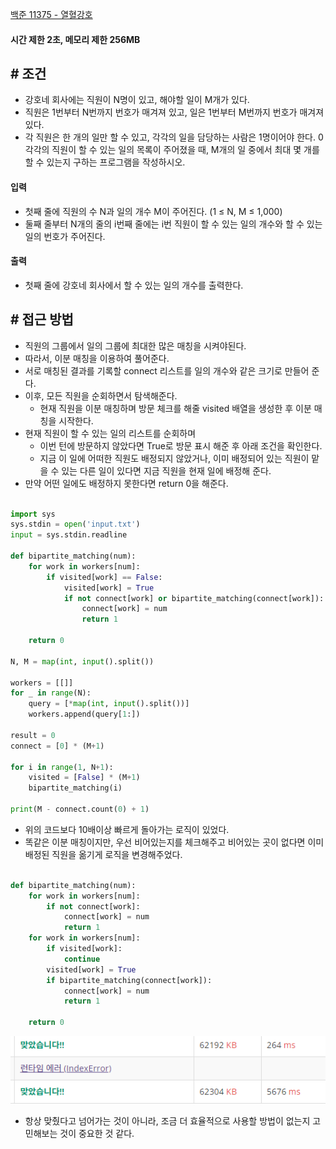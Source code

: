 
[백준 11375 - 열혈강호](https://www.acmicpc.net/problem/11375)


#### **시간 제한 2초, 메모리 제한 256MB**

## **# 조건**

- 강호네 회사에는 직원이 N명이 있고, 해야할 일이 M개가 있다. 
- 직원은 1번부터 N번까지 번호가 매겨져 있고, 일은 1번부터 M번까지 번호가 매겨져 있다.
- 각 직원은 한 개의 일만 할 수 있고, 각각의 일을 담당하는 사람은 1명이어야 한다.
0 각각의 직원이 할 수 있는 일의 목록이 주어졌을 때, M개의 일 중에서 최대 몇 개를 할 수 있는지 구하는 프로그램을 작성하시오.


#### **입력**
- 첫째 줄에 직원의 수 N과 일의 개수 M이 주어진다. (1 ≤ N, M ≤ 1,000)
- 둘째 줄부터 N개의 줄의 i번째 줄에는 i번 직원이 할 수 있는 일의 개수와 할 수 있는 일의 번호가 주어진다.


#### **출력**
- 첫째 줄에 강호네 회사에서 할 수 있는 일의 개수를 출력한다.


## **# 접근 방법**

- 직원의 그룹에서 일의 그룹에 최대한 많은 매칭을 시켜야된다.
- 따라서, 이분 매칭을 이용하여 풀어준다.
- 서로 매칭된 결과를 기록할 connect 리스트를 일의 개수와 같은 크기로 만들어 준다.
- 이후, 모든 직원을 순회하면서 탐색해준다.
	- 현재 직원을 이분 매칭하며 방문 체크를 해줄 visited 배열을 생성한 후 이분 매칭을 시작한다.
- 현재 직원이 할 수 있는 일의 리스트를 순회하며
	- 이번 턴에 방문하지 않았다면 True로 방문 표시 해준 후 아래 조건을 확인한다.
	- 지금 이 일에 어떠한 직원도 배정되지 않았거나, 이미 배정되어 있는 직원이 맡을 수 있는 다른 일이 있다면 지금 직원을 현재 일에 배정해 준다.
- 만약 어떤 일에도 배정하지 못한다면 return 0을 해준다.


```python

import sys  
sys.stdin = open('input.txt')  
input = sys.stdin.readline  
  
def bipartite_matching(num):  
    for work in workers[num]:  
        if visited[work] == False:  
            visited[work] = True  
            if not connect[work] or bipartite_matching(connect[work]):  
                connect[work] = num  
                return 1  
  
    return 0  
  
N, M = map(int, input().split())  
  
workers = [[]]  
for _ in range(N):  
    query = [*map(int, input().split())]  
    workers.append(query[1:])  
  
result = 0  
connect = [0] * (M+1)  
  
for i in range(1, N+1):  
    visited = [False] * (M+1)  
    bipartite_matching(i)  
  
print(M - connect.count(0) + 1)
```

- 위의 코드보다 10배이상 빠르게 돌아가는 로직이 있었다.
- 똑같은 이분 매칭이지만, 우선 비어있는지를 체크해주고 비어있는 곳이 없다면 이미 배정된 직원을 옮기게 로직을 변경해주었다.

```python

def bipartite_matching(num):  
    for work in workers[num]:  
        if not connect[work]:  
            connect[work] = num  
            return 1  
    for work in workers[num]:  
        if visited[work]:  
            continue  
        visited[work] = True  
        if bipartite_matching(connect[work]):  
            connect[work] = num  
            return 1  
  
    return 0
```

![](Algorithm/baekjoon/assets/Pasted%20image%2020230810164757.png)

- 항상 맞췄다고 넘어가는 것이 아니라, 조금 더 효율적으로 사용할 방법이 없는지 고민해보는 것이 중요한 것 같다.